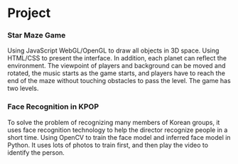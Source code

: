 # Project
### Star Maze Game
Using JavaScript WebGL/OpenGL to draw all objects in 3D space. Using HTML/CSS to present the interface. In addition, each planet can reflect the environment. The viewpoint of players and background can be moved and rotated, the music starts as the game starts, and players have to reach the end of the maze without touching obstacles to pass the level. The game has two levels.
### Face Recognition in KPOP
To solve the problem of recognizing many members of Korean groups, it uses face recognition technology to help the director recognize people in a short time. Using OpenCV to train the face model and inferred face model in Python. It uses lots of photos to train first, and then play the video to identify the person.